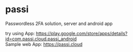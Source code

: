 # passi
Passwordless 2FA solution, server and android app


try using
App: https://play.google.com/store/apps/details?id=com.passi.cloud.passi_android
<br>
Sample web App: https://passi.cloud 
